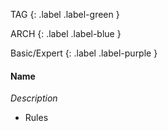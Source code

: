 
TAG
{: .label .label-green }

ARCH
{: .label .label-blue }

Basic/Expert
{: .label .label-purple }
#### Name
*Description*
* Rules

